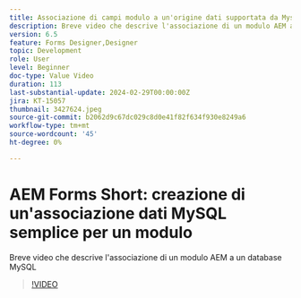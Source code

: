```yaml
---
title: Associazione di campi modulo a un'origine dati supportata da Mysql in Forms Designer
description: Breve video che descrive l'associazione di un modulo AEM a un database MySQL
version: 6.5
feature: Forms Designer,Designer
topic: Development
role: User
level: Beginner
doc-type: Value Video
duration: 113
last-substantial-update: 2024-02-29T00:00:00Z
jira: KT-15057
thumbnail: 3427624.jpeg
source-git-commit: b2062d9c67dc029c8d0e41f82f634f930e8249a6
workflow-type: tm+mt
source-wordcount: '45'
ht-degree: 0%

---
```



# AEM Forms Short: creazione di un&#39;associazione dati MySQL semplice per un modulo

Breve video che descrive l&#39;associazione di un modulo AEM a un database MySQL

>[!VIDEO](https://video.tv.adobe.com/v/3427624/?learn=on)

